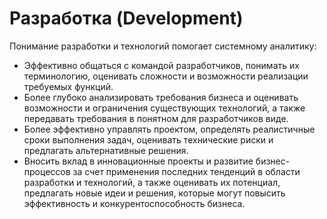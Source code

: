 # Разработка (Development)

Понимание разработки и технологий помогает системному аналитику:

* Эффективно общаться с командой разработчиков, понимать их терминологию, оценивать сложности и возможности реализации требуемых функций.&#x20;
* Более глубоко анализировать требования бизнеса и оценивать возможности и ограничения существующих технологий, а также передавать требования в понятном для разработчиков виде.
* Более эффективно управлять проектом, определять реалистичные сроки выполнения задач, оценивать технические риски и предлагать альтернативные решения.&#x20;
* Вносить вклад в инновационные проекты и развитие бизнес-процессов за счет  применения последних тенденций в области разработки и технологий, а также оценивать их потенциал, предлагать новые идеи и решения, которые могут повысить эффективность и конкурентоспособность бизнеса.





